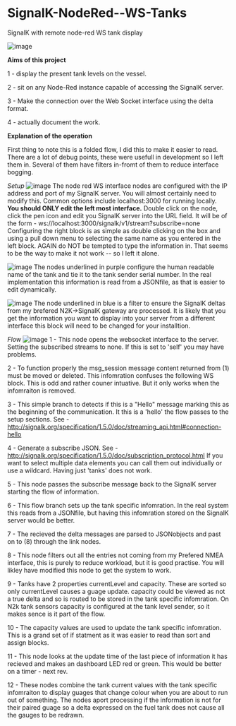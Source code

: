 # SignalK-NodeRed--WS-Tanks
SignalK with remote node-red WS tank display

![image](https://user-images.githubusercontent.com/38928974/111848219-caf73480-88c7-11eb-9cf3-d1736aa6d10d.png)

**Aims of this project**

1 - display the present tank levels on the vessel.

2 - sit on any Node-Red instance capable of accessing the SignalK server.

3 - Make the connection over the Web Socket interface using the delta format.

4 - actually document the work.

**Explanation of the operation**

First thing to note this is a folded flow, I did this to make it easier to read.
There are a lot of debug points, these were usefull in development so I left them in.  Several of them have filters in-fromt of them to reduce interface bogging.

_Setup_
![image](https://user-images.githubusercontent.com/38928974/111847463-14468480-88c6-11eb-8472-71457d348b9c.png)
The node red WS interface nodes are configured with the IP address and port of my SignalK server.
You will almost certainly need to modify this.  Common options include localhost:3000 for running locally.
__You should ONLY edit the left most interface.__
Double click on the node, click the pen icon and edit you SignalK server into the URL field.
It will be of the form - ws://localhost:3000/signalk/v1/stream?subscribe=none
Configuring the right block is as simple as double clicking on the box and using a pull down menu to  selecting the same name as you entered in the left block.
AGAIN do NOT be tempted to type the information in.
That seems to be the way to make it not work -- so I left it alone.

![image](https://user-images.githubusercontent.com/38928974/111847755-b7979980-88c6-11eb-8d76-069e47fe0282.png)
The nodes underlined in purple configure the human readable name of the tank and tie it to the tank sender serial number.
In the real implementation this information is read from a JSONfile, as that is easier to edit dynamically.

![image](https://user-images.githubusercontent.com/38928974/111847871-034a4300-88c7-11eb-8b3b-db541905fb6a.png)
The node underlined in blue is a filter to ensure the SignalK deltas from my brefered N2K->SignalK gateway are processed.
It is likely that you get the information you want to display into your server from a different interface this block will need to be changed for your installtion.

_Flow_
![image](https://user-images.githubusercontent.com/38928974/111848250-df3b3180-88c7-11eb-8c63-5427889b1552.png)
1 - This node opens the websocket interface to the server.  Setting the subscribed streams to none. If this is set to 'self' you may have problems.

2 - To function properly the msg_session message content returned from (1) must be moved or deleted.  This infomration confuses the following WS block. This is odd and rather couner intuative.  But it only works when the infomraiton is removed.

3 - This simple branch to detects if this is a "Hello" message marking this as the beginning of the communication.  It this is a 'hello' the flow passes to the setup sections.  See - http://signalk.org/specification/1.5.0/doc/streaming_api.html#connection-hello

4 - Generate a subscribe JSON. See - http://signalk.org/specification/1.5.0/doc/subscription_protocol.html If you want to select multiple data elements you can call them out individually or use a wildcard.  Having just 'tanks' does not work.

5 - This node passes the subscribe message back to the SignalK server starting the flow of information.

6 - This flow branch sets up the tank specific infomration.  In the real system this reads from a JSONfile, but having this infomration stored on the SignalK server would be better.

7 - The recieved the delta messages are parsed to JSONobjects and past on to (8) through the link nodes.

8 - This node filters out all the entries not coming from my Prefered NMEA interface, this is purely to reduce workload, but it is good practise.  You will likley have modified this node to get the system to work.

9 - Tanks have 2 properties currentLevel and capacity.  These are sorted so only currentLevel causes a guage update.  capacity could be viewed as not a true delta and so is routed to be stored in the tank specific infomration.  On N2k tank sensors capacity is configured at the tank level sender,  so it makes sence is it part of the flow.

10 - The capacity values are used to update the tank specific infomration.  This is a grand set of if statment as it was easier to read than sort and assign blocks.

11 - This node looks at the update time of the last piece of information it has recieved and makes an dashboard LED red or green.  This would be better on a timer - next rev.

12 - These nodes combine the tank current values with the tank specific infomraiton to display guages that change colour when you are about to run out of something.
The nodes aport processing if the information is not for their paired guage so a delta expressed on the fuel tank does not cause all the gauges to be redrawn.
